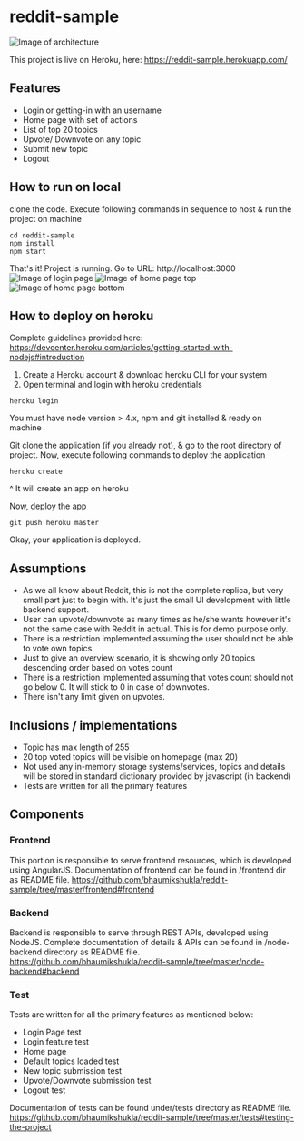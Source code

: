 # reddit-sample
![Image of architecture](http://bshukla.com/images/reddit-sample-arch1.png)

This project is live on Heroku, here: https://reddit-sample.herokuapp.com/ 

## Features
* Login or getting-in with an username
* Home page with set of actions
* List of top 20 topics
* Upvote/ Downvote on any topic
* Submit new topic
* Logout

## How to run on local
clone the code.
Execute following commands in sequence to host & run the project on machine 
```
cd reddit-sample
npm install
npm start
```
That's it! Project is running.
Go to URL: http://localhost:3000
![Image of login page](http://bshukla.com/images/reddit-sample-UI-1.png)
![Image of home page top](http://bshukla.com/images/reddit-sample-UI2.png)
![Image of home page bottom](http://bshukla.com/images/reddit-sample-UI3.png)

## How to deploy on heroku
Complete guidelines provided here: https://devcenter.heroku.com/articles/getting-started-with-nodejs#introduction
1. Create a Heroku account & download heroku CLI for your system
2. Open terminal and login with heroku credentials
```
heroku login
```
You must have node version > 4.x, npm and git installed & ready on machine


Git clone the application (if you already  not), & go to the root directory of project.
Now, execute following commands to deploy the application
```
heroku create
```
^ It will create an app on heroku

Now, deploy the app
```
git push heroku master
```

Okay, your application is deployed.

## Assumptions
* As we all know about Reddit, this is not the complete replica, but very small part just to begin with. It's just the small UI development with little backend support.
* User can upvote/downvote as many times as he/she wants however it's not the same case with Reddit in actual. This is for demo purpose only.
* There is a restriction implemented assuming the user should not be able to vote own topics.
* Just to give an overview scenario, it is showing only 20 topics descending order based on votes count
* There is a restriction implemented assuming that votes count should not go below 0. It will stick to 0 in case of downvotes.
* There isn't any limit given on upvotes.

## Inclusions / implementations
* Topic has max length of 255
* 20 top voted topics will be visible on homepage (max 20)
* Not used any in-memory storage systems/services, topics and details will be stored in standard dictionary provided by javascript (in backend)
* Tests are written for all the primary features


## Components
### Frontend
This portion is responsible to serve frontend resources, which is developed using AngularJS.
Documentation of frontend can be found in /frontend dir as README file.
https://github.com/bhaumikshukla/reddit-sample/tree/master/frontend#frontend
### Backend
Backend is responsible to serve through REST APIs, developed using NodeJS. Complete documentation of details & APIs can be found in /node-backend directory as README file.
https://github.com/bhaumikshukla/reddit-sample/tree/master/node-backend#backend
### Test
Tests are written for all the primary features as mentioned below:
* Login Page test
* Login feature test
* Home page
* Default topics loaded test
* New topic submission test
* Upvote/Downvote submission test
* Logout test

Documentation of tests can be found under/tests directory as README file.
https://github.com/bhaumikshukla/reddit-sample/tree/master/tests#testing-the-project


